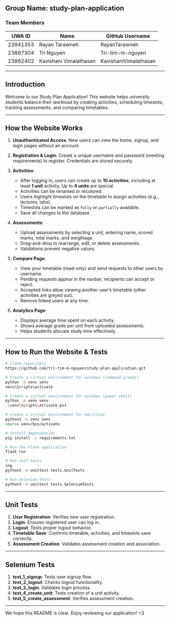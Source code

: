 ## Group Name: study-plan-application

### Team Members

| UWA ID   | Name                   | GitHub Username       |
| -------- | ---------------------- | --------------------- |
| 23941353 | Rayan Tarawneh         | RayanTarawneh         |
| 23897304 | Tri Nguyen             | Tri-tim-m-nguyen      |
| 23862402 | Kavishani Vimalathasan | KavishaniVimalathasan |

---

## Introduction

Welcome to our Study Plan Application! This website helps university students balance their workload by creating activities, scheduling timeslots, tracking assessments, and comparing timetables.

---

## How the Website Works

1. **Unauthenticated Access**: New users can view the home, signup, and login pages without an account.
2. **Registration & Login**: Create a unique username and password (meeting requirements) to register. Credentials are stored securely.
3. **Activities**:

   * After logging in, users can create up to **10 activities**, including at least **1 unit** activity. Up to **4 units** are special.
   * Activities can be renamed or recolored.
   * Users highlight timeslots on the timetable to assign activities (e.g., lectures, labs).
   * Timeslots can be marked as `fully` or `partially` available.
   * Save all changes to the database.
4. **Assessments**:

   * Upload assessments by selecting a unit, entering name, scored marks, total marks, and weightage.
   * Drag-and-drop to rearrange, edit, or delete assessments.
   * Validations prevent negative values.
5. **Compare Page**:

   * View your timetable (read-only) and send requests to other users by username.
   * Pending requests appear in the navbar; recipients can accept or reject.
   * Accepted links allow viewing another user’s timetable (other activities are greyed out).
   * Remove linked users at any time.
6. **Analytics Page**:

   * Displays average time spent on each activity.
   * Shows average grade per unit from uploaded assessments.
   * Helps students allocate study time effectively.

---

## How to Run the Website & Tests

```bash
# Clone repository
https://github.com/tri-tim-m-nguyen/study-plan-application.git

# Create a virtual environment for windows (command prompt)
python -m venv venv
venv\Scripts\activate

# Create a virtual environment for windows (power shell)
python -m venv venv
.\venv\Scripts\Activate.ps1

# Create a virtual environment for mac/linux
python3 -m venv venv
source venv/bin/activate

# Install dependencies
pip install -r requirements.txt

# Run the Flask application
flask run

# Run unit tests
ing
python3 -m unittest tests.UnitTests

# Run Selenium tests
python3 -m unittest tests.SeleniumTests
```

---

## Unit Tests

1. **User Registration**: Verifies new user registration.
2. **Login**: Ensures registered user can log in.
3. **Logout**: Tests proper logout behavior.
4. **Timetable Save**: Confirms timetable, activities, and timeslots save correctly.
5. **Assessment Creation**: Validates assessment creation and association.

---

## Selenium Tests

1. **test\_1\_signup**: Tests user signup flow.
2. **test\_2\_logout**: Checks logout functionality.
3. **test\_3\_login**: Validates login process.
4. **test\_4\_create\_unit**: Tests creation of a unit activity.
5. **test\_5\_create\_assessment**: Verifies assessment creation.

---

We hope this README is clear. Enjoy reviewing our application! <3
